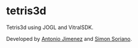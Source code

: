 tetris3d
========

Tetris3d using JOGL and VitralSDK.

Developed by [Antonio Jimenez](github.com/aajn88) and [Simon Soriano](github.com/simon0191).
